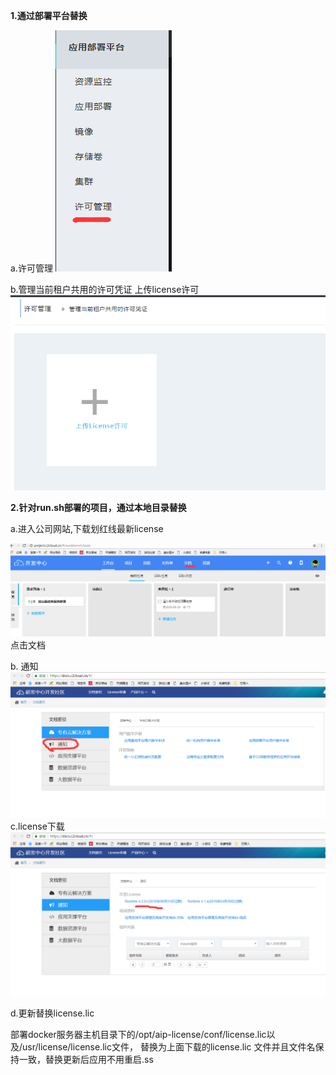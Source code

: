 **1.通过部署平台替换**

a.许可管理 ![](/assets/D8TWT5~MFPQQ3`{E_LKSEJF.png)

b.管理当前租户共用的许可凭证 上传license许可![](/assets/TIM图片20180702094121.png)

**2.针对run.sh部署的项目，通过本地目录替换**

a.进入公司网站,下载划红线最新license

![](/assets/1.png)点击文档

b. 通知![](/assets/2.png)c.license下载![](/assets/3.png)

d.更新替换license.lic

部署docker服务器主机目录下的/opt/aip-license/conf/license.lic以及/usr/license/license.lic文件， 替换为上面下载的license.lic 文件并且文件名保持一致，替换更新后应用不用重启.ss

